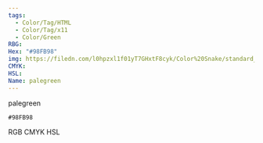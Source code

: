 ```yaml
---
tags:
  - Color/Tag/HTML
  - Color/Tag/x11
  - Color/Green
RBG: 
Hex: "#98FB98"
img: https://filedn.com/l0hpzxl1f01yT7GHxtF8cyk/Color%20Snake/standard_csv_to_svg/98FB98.svg
CMYK: 
HSL: 
Name: palegreen
---
```

palegreen
```palette
#98FB98
```
RGB
CMYK
HSL